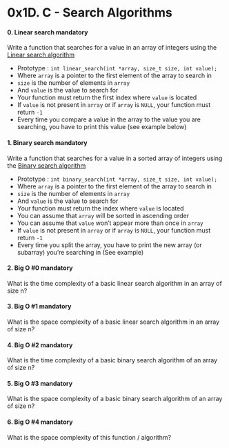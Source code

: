 <h1 class="gap">0x1D. C - Search Algorithms</h1>


<h4 class="task">
    0. Linear search
      <span class="alert alert-warning mandatory-optional">
        mandatory
      </span>
</h4><p>Write a function that searches for a value in an array of integers using the <a href="/rltoken/60Mr-aRkqqgLCHEF9HZ64A" target="_blank" title="Linear search algorithm">Linear search algorithm</a></p><ul>
<li>Prototype : <code>int linear_search(int *array, size_t size, int value);</code></li>
<li>Where <code>array</code> is a pointer to the first element of the array to search in</li>
<li><code>size</code> is the number of elements in <code>array</code></li>
<li>And <code>value</code> is the value to search for</li>
<li>Your function must return the first index where <code>value</code> is located</li>
<li>If <code>value</code> is not present in <code>array</code> or if <code>array</code> is <code>NULL</code>, your function must return <code>-1</code></li>
<li>Every time you compare a value in the array to the value you are searching, you have to print this value (see example below)</li>
</ul>


<h4 class="task">
    1. Binary search
      <span class="alert alert-warning mandatory-optional">
        mandatory
      </span>
</h4><p>Write a function that searches for a value in a sorted array of integers using the <a href="/rltoken/WyWx1D9mcUcAwpEA2ifkeQ" target="_blank" title="Binary search algorithm">Binary search algorithm</a></p><ul>
<li>Prototype : <code>int binary_search(int *array, size_t size, int value);</code></li>
<li>Where <code>array</code> is a pointer to the first element of the array to search in</li>
<li><code>size</code> is the number of elements in <code>array</code></li>
<li>And <code>value</code> is the value to search for</li>
<li>Your function must return the index where <code>value</code> is located</li>
<li>You can assume that <code>array</code> will be sorted in ascending order</li>
<li>You can assume that <code>value</code> won’t appear more than once in <code>array</code></li>
<li>If <code>value</code> is not present in <code>array</code> or if <code>array</code> is <code>NULL</code>, your function must return <code>-1</code></li>
<li>Every time you split the array, you have to print the new array (or subarray) you’re searching in (See example)</li>
</ul>


<h4 class="task">
    2. Big O #0
      <span class="alert alert-warning mandatory-optional">
        mandatory
      </span>
</h4><p>What is the time complexity of a basic linear search algorithm in an array of size n?</p>


<h4 class="task">
    3. Big O #1
      <span class="alert alert-warning mandatory-optional">
        mandatory
      </span>
</h4><p>What is the space complexity of a basic linear search algorithm in an array of size n?</p>


<h4 class="task">
    4. Big O #2
      <span class="alert alert-warning mandatory-optional">
        mandatory
      </span>
</h4><p>What is the time complexity of a basic binary search algorithm of an array of size n?</p>


<h4 class="task">
    5. Big O #3
      <span class="alert alert-warning mandatory-optional">
        mandatory
      </span>
</h4><p>What is the space complexity of a basic binary search algorithm of an array of size n?</p>


<h4 class="task">
    6. Big O #4
      <span class="alert alert-warning mandatory-optional">
        mandatory
      </span>
</h4><p>What is the space complexity of this function / algorithm?</p>


